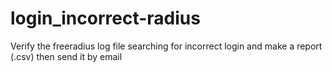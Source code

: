 # login_incorrect-radius
Verify the freeradius log file searching for incorrect login and make a report (.csv) then send it by email
